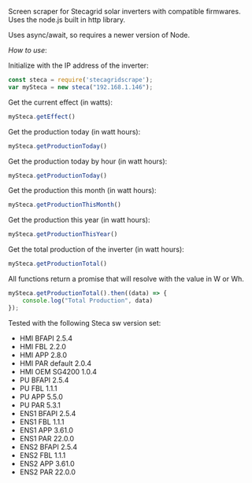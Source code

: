 Screen scraper for Stecagrid solar inverters with compatible firmwares. Uses the node.js built in http library.

Uses async/await, so requires a newer version of Node. 

*How to use*: 

Initialize with the IP address of the inverter: 

```javascript
const steca = require('stecagridscrape');
var mySteca = new steca("192.168.1.146");
```

Get the current effect (in watts):
```javascript
mySteca.getEffect()
```

Get the production today (in watt hours):
```javascript
mySteca.getProductionToday()
```

Get the production today by hour (in watt hours):
```javascript
mySteca.getProductionToday()
```

Get the production this month (in watt hours):
```javascript
mySteca.getProductionThisMonth()
```

Get the production this year (in watt hours):
```javascript
mySteca.getProductionThisYear()
```

Get the total production of the inverter (in watt hours):
```javascript
mySteca.getProductionTotal()
```

All functions return a promise that will resolve with the value in W or Wh.

```javascript
mySteca.getProductionTotal().then((data) => {
    console.log("Total Production", data)
});
```
Tested with the following Steca sw version set: 

* HMI BFAPI 2.5.4<br>
* HMI FBL 2.2.0<br>
* HMI APP	2.8.0<br>
* HMI PAR default	2.0.4<br>
* HMI OEM SG4200	1.0.4<br>
* PU BFAPI	2.5.4<br>
* PU FBL	1.1.1<br>
* PU APP	5.5.0<br>
* PU PAR	5.3.1<br>
* ENS1 BFAPI	2.5.4<br>
* ENS1 FBL	1.1.1<br>
* ENS1 APP	3.61.0<br>
* ENS1 PAR	22.0.0<br>
* ENS2 BFAPI	2.5.4<br>
* ENS2 FBL	1.1.1<br>
* ENS2 APP	3.61.0<br>
* ENS2 PAR	22.0.0<br>

